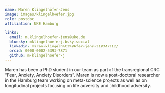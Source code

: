 ```yaml
---
name: Maren Klingelhöfer-Jens
image: images/klingelhoefer.jpg
role: postdoc
affiliation: UKE Hamburg

links:
  email: m.klingelhoefer-jens@uke.de
  bluesky: mklingelhoeferj.bsky.social
  linkedin: maren-klingelh%C3%B6fer-jens-318347312/
  orcid: 0000-0002-5393-7871
  github: m-klingelhoefer-j
---
```


Maren has been a PhD student in our team as part of the transregional CRC “Fear, Anxiety, Anxiety Disorders”. Maren is now a post-doctoral researcher in the Hamburg team working on meta-science projects as well as on longitudinal projects focusing on life adversity and childhood adversity.

